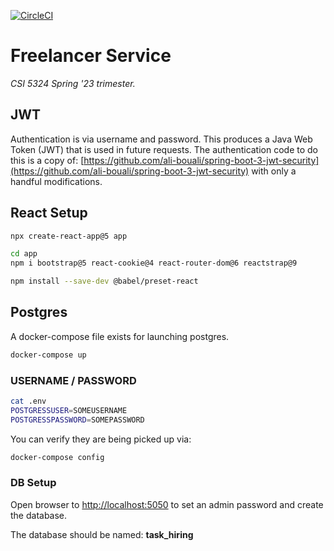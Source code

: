 [![CircleCI](https://dl.circleci.com/status-badge/img/gh/ronwellman/CSI5324_Group_Project/tree/main.svg?style=svg&circle-token=ed5ca9454aacbe5ad9f5cd07e65bdc64f63e5a9a)](https://dl.circleci.com/status-badge/redirect/gh/ronwellman/CSI5324_Group_Project/tree/main)

# Freelancer Service

*CSI 5324 Spring '23 trimester.*

## JWT

Authentication is via username and password. This produces a Java Web Token (JWT) that is used in future requests.
The authentication code to do this is a copy
of: [https://github.com/ali-bouali/spring-boot-3-jwt-security](https://github.com/ali-bouali/spring-boot-3-jwt-security)
with only a handful modifications.

## React Setup

```bash
npx create-react-app@5 app
```

```bash
cd app
npm i bootstrap@5 react-cookie@4 react-router-dom@6 reactstrap@9
```

```bash
npm install --save-dev @babel/preset-react
```

## Postgres

A docker-compose file exists for launching postgres.

```bash
docker-compose up  
```

### USERNAME / PASSWORD

```bash
cat .env
POSTGRESSUSER=SOMEUSERNAME
POSTGRESSPASSWORD=SOMEPASSWORD
```

You can verify they are being picked up via:

```bash
docker-compose config
```

### DB Setup

Open browser to [http://localhost:5050](http://localhost:5050) to set an admin password and create the database.

The database should be named: **task_hiring**

